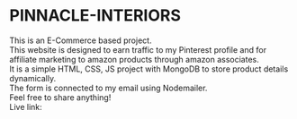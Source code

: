 # PINNACLE-INTERIORS
This is an E-Commerce based project.  
This website is designed to earn traffic to my Pinterest profile and for affiliate marketing to amazon products through amazon associates.  
It is a simple HTML, CSS, JS project with MongoDB to store product details dynamically.  
The form is connected to my email using Nodemailer.  
Feel free to share anything!  
Live link: 

